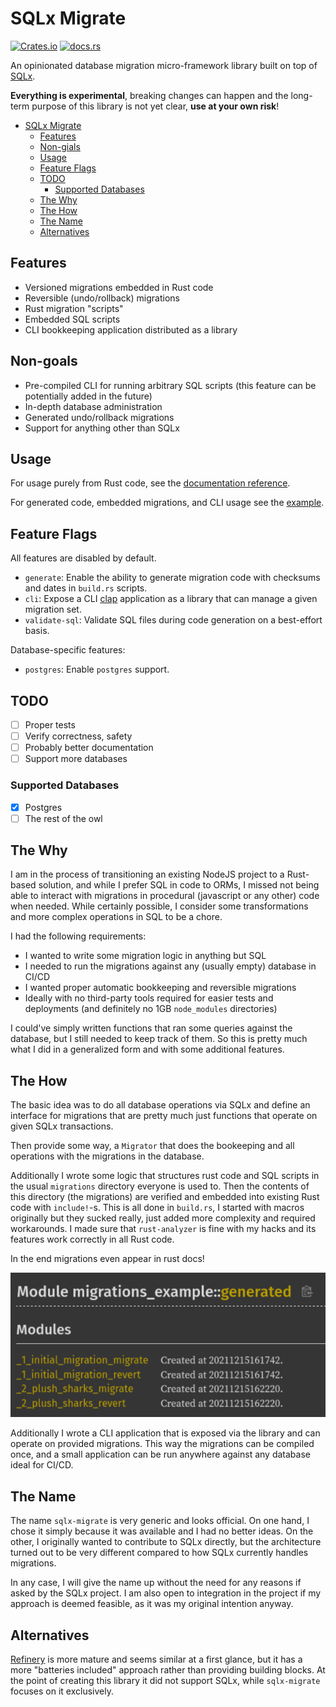 # SQLx Migrate

[![Crates.io](https://img.shields.io/crates/v/sqlx-migrate?style=flat-square)](https://crates.io/crates/sqlx-migrate) [![docs.rs](https://img.shields.io/docsrs/sqlx-migrate?style=flat-square)](https://docs.rs/sqlx-migrate)

An opinionated database migration micro-framework library built on top of [SQLx](https://github.com/launchbadge/sqlx).

**Everything is experimental**, breaking changes can happen and the long-term purpose of this library is not yet clear, **use at your own risk**!

- [SQLx Migrate](#sqlx-migrate)
  - [Features](#features)
  - [Non-gials](#non-goals)
  - [Usage](#usage)
  - [Feature Flags](#feature-flags)
  - [TODO](#todo)
    - [Supported Databases](#supported-databases)
  - [The Why](#the-why)
  - [The How](#the-how)
  - [The Name](#the-name)
  - [Alternatives](#alternatives)

## Features

- Versioned migrations embedded in Rust code
- Reversible (undo/rollback) migrations
- Rust migration "scripts"
- Embedded SQL scripts
- CLI bookkeeping application distributed as a library

## Non-goals

- Pre-compiled CLI for running arbitrary SQL scripts (this feature can be potentially added in the future)
- In-depth database administration
- Generated undo/rollback migrations
- Support for anything other than SQLx

## Usage

For usage purely from Rust code, see the [documentation reference](https://docs.rs/sqlx-migrate).

For generated code, embedded migrations, and CLI usage see the [example](examples/migrations-example).

## Feature Flags

All features are disabled by default.

- `generate`: Enable the ability to generate migration code with checksums and dates in `build.rs` scripts.
- `cli`: Expose a CLI [clap](https://docs.rs/clap/3.0.0-rc.5/clap/index.html) application as a library that can manage a given migration set.
- `validate-sql`: Validate SQL files during code generation on a best-effort basis.

Database-specific features:

- `postgres`: Enable `postgres` support.

## TODO

- [ ] Proper tests
- [ ] Verify correctness, safety
- [ ] Probably better documentation
- [ ] Support more databases

### Supported Databases

- [x] Postgres
- [ ] The rest of the owl

## The Why

I am in the process of transitioning an existing NodeJS project to a Rust-based solution, and while I prefer SQL in code to ORMs, I missed not being able to interact with migrations in procedural (javascript or any other) code when needed. While certainly possible, I consider some transformations and more complex operations in SQL to be a chore.

I had the following requirements:

- I wanted to write some migration logic in anything but SQL
- I needed to run the migrations against any (usually empty) database in CI/CD
- I wanted proper automatic bookkeeping and reversible migrations
- Ideally with no third-party tools required for easier tests and deployments (and definitely no 1GB `node_modules` directories)

I could've simply written functions that ran some queries against the database, but I still needed to keep track of them. So this is pretty much what I did in a generalized form and with some additional features.

## The How

The basic idea was to do all database operations via SQLx and define an interface for migrations that are pretty much just functions that operate on given SQLx transactions.

Then provide some way, a `Migrator` that does the bookeeping and all operations with the migrations in the database.

Additionally I wrote some logic that structures rust code and SQL scripts in the usual `migrations` directory everyone is used to. Then the contents of this directory (the migrations) are verified and embedded into existing Rust code with `include!`-s. This is all done in `build.rs`, I started with macros originally but they sucked really, just added more complexity and required workarounds. I made sure that `rust-analyzer` is fine with my hacks and its features work correctly in all Rust code.

In the end migrations even appear in rust docs!

![](assets/docs.png)

Additionally I wrote a CLI application that is exposed via the library and can operate on provided migrations. This way the migrations can be compiled once, and a small application can be run anywhere against any database ideal for CI/CD.

## The Name

The name `sqlx-migrate` is very generic and looks official. On one hand, I chose it simply because it was available and I had no better ideas. On the other, I originally wanted to contribute to SQLx directly, but the architecture turned out to be very different compared to how SQLx currently handles migrations.

In any case, I will give the name up without the need for any reasons if asked by the SQLx project. I am also open to integration in the project if my approach is deemed feasible, as it was my original intention anyway.

## Alternatives

[Refinery](https://github.com/rust-db/refinery) is more mature and seems similar at a first glance, but it has a more "batteries included" approach rather than providing building blocks. At the point of creating this library it did not support SQLx, while `sqlx-migrate` focuses on it exclusively.
